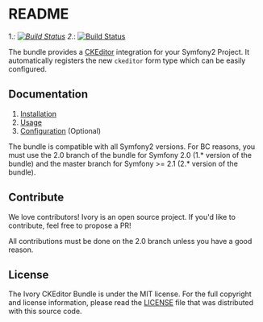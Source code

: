 # README

1.*: [![Build Status](https://secure.travis-ci.org/egeloen/IvoryCKEditorBundle.png?branch=2.0)](http://travis-ci.org/egeloen/IvoryCKEditorBundle)
2.*: [![Build Status](https://secure.travis-ci.org/egeloen/IvoryCKEditorBundle.png?banch=master)](http://travis-ci.org/egeloen/IvoryCKEditorBundle)

The bundle provides a [CKEditor](http://ckeditor.com/) integration for your Symfony2 Project. It automatically registers
the new `ckeditor` form type which can be easily configured.

## Documentation

 1. [Installation](http://github.com/egeloen/IvoryCKEditorBundle/blob/master/Resources/doc/installation.md)
 2. [Usage](http://github.com/egeloen/IvoryCKEditorBundle/blob/master/Resources/doc/usage.md)
 3. [Configuration](http://github.com/egeloen/IvoryCKEditorBundle/blob/master/Resources/doc/configuration.md) (Optional)

The bundle is compatible with all Symfony2 versions. For BC reasons, you must use the 2.0 branch of the bundle for
Symfony 2.0 (1.* version of the bundle) and the master branch for Symfony >= 2.1 (2.* version of the bundle).

## Contribute

We love contributors! Ivory is an open source project. If you'd like to contribute, feel free to propose a PR!

All contributions must be done on the 2.0 branch unless you have a good reason.

## License

The Ivory CKEditor Bundle is under the MIT license. For the full copyright and license information, please read the
[LICENSE](https://github.com/egeloen/IvoryCKEditorBundle/blob/master/LICENSE) file that was distributed with this
source code.
